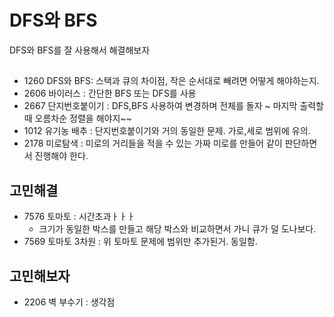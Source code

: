 # DFS와 BFS

DFS와 BFS를 잘 사용해서 해결해보자

## 

- 1260 DFS와 BFS: 스택과 큐의 차이점, 작은 순서대로 빼려면 어떻게 해야하는지.
- 2606 바이러스 : 간단한 BFS 또는 DFS를 사용
- 2667 단지번호붙이기 : DFS,BFS 사용하여 변경하며 전체를 돌자 ~ 마지막 출력할때 오름차순 정렬을 해야지~~
- 1012 유기농 배추 : 단지번호붙이기와 거의 동일한 문제. 가로,세로 범위에 유의.
- 2178 미로탐색 : 미로의 거리들을 적을 수 있는 가짜 미로를 만들어 같이 판단하면서 진행해야 한다. 

## 고민해결

- 7576 토마토 : 시간초과ㅏㅏㅏ
    - 크기가 동일한 박스를 만들고 해당 박스와 비교하면서 가니 큐가 덜 도나보다.
- 7569 토마토 3차원 : 위 토마토 문제에 범위만 추가된거. 동일함. 
    
## 고민해보자

- 2206 벽 부수기 : 생각점